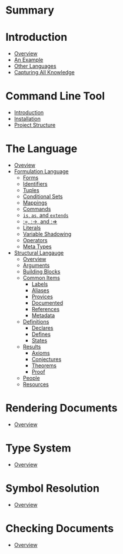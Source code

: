 # Summary

# Introduction

- [Overview](./introduction/overview.md)
- [An Example](./introduction/an_example.md)
- [Other Languages](./introduction/other_languages.md)
- [Capturing All Knowledge](./introduction/capturing_all_knowledge.md)

# Command Line Tool

- [Introduction](./command_line_tool/introduction.md)
- [Installation](./command_line_tool/installation.md)
- [Project Structure](./command_line_tool/project_structure.md)

# The Language
- [Oveview](./language_overview.md)
- [Formulation Language]()
  - [Forms]()
  - [Identifiers]()
  - [Tuples]()
  - [Conditional Sets]()
  - [Mappings]()
  - [Commands]()
  - [`is`, `as`, and `extends`]()
  - [:=, :->, and :=>]()
  - [Literals]()
  - [Variable Shadowing]()
  - [Operators]()
  - [Meta Types]()
- [Structural Langauge]()
  - [Overview]()
  - [Arguments]()
  - [Building Blocks]()
  - [Common Items]()
    - [Labels]()
    - [Aliases]()
    - [Provices]()
    - [Documented]()
    - [References]()
    - [Metadata]()
  - [Definitions]()
    - [Declares]()
    - [Defines]()
    - [States]()
  - [Results]()
    - [Axioms]()
    - [Conjectures]()
    - [Theorems]()
    - [Proof]()
  - [People]()
  - [Resources]()

# Rendering Documents
- [Overview]()

# Type System
- [Overview]()

# Symbol Resolution
- [Overview]()

# Checking Documents
- [Overview]()
